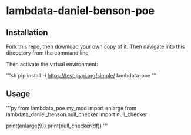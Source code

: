 # lambdata-daniel-benson-poe

## Installation

Fork this repo, then download your own copy of it. Then navigate into this direcctory from the command line.

Then activate the virtual environment:

'''sh
pip install -i https://test.pypi.org/simple/ lambdata-poe
'''

## Usage

'''py
from lambdata_poe.my_mod import enlarge
from lambdata_daniel_benson.null_checker import null_checker

print(enlarge(9))
print(null_checker(df))
'''
